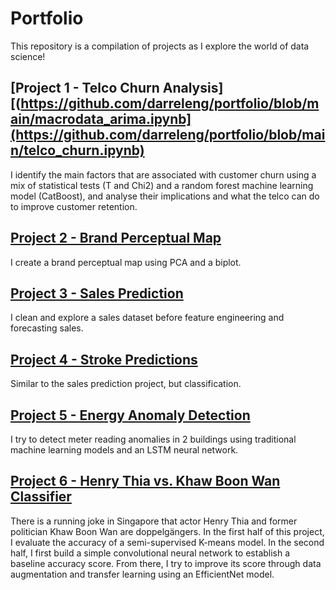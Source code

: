 # Portfolio
This repository is a compilation of projects as I explore the world of data science!

## [Project 1 - Telco Churn Analysis][(https://github.com/darreleng/portfolio/blob/main/macrodata_arima.ipynb](https://github.com/darreleng/portfolio/blob/main/telco_churn.ipynb)
I identify the main factors that are associated with customer churn using a mix of statistical tests (T and Chi2) and a random forest machine learning model (CatBoost), and analyse their implications and what the telco can do to improve customer retention.

## [Project 2 - Brand Perceptual Map](https://github.com/darreleng/portfolio/blob/main/brand_perception.ipynb)
I create a brand perceptual map using PCA and a biplot.

## [Project 3 - Sales Prediction](https://github.com/darreleng/portfolio/blob/main/supermarketsales_catboost.ipynb)
I clean and explore a sales dataset before feature engineering and forecasting sales.

## [Project 4 - Stroke Predictions](https://github.com/darreleng/portfolio/blob/main/stroke_predictions.ipynb)
Similar to the sales prediction project, but classification.

## [Project 5 - Energy Anomaly Detection](https://github.com/darreleng/portfolio/blob/main/energy_anomaly_detection.ipynb)
I try to detect meter reading anomalies in 2 buildings using traditional machine learning models and an LSTM neural network.

## [Project 6 - Henry Thia vs. Khaw Boon Wan Classifier](https://github.com/darreleng/portfolio/blob/main/thia_khaw_classification.ipynb)
There is a running joke in Singapore that actor Henry Thia and former politician Khaw Boon Wan are doppelgängers. In the first half of this project, I evaluate the accuracy of a semi-supervised K-means model. In the second half, I first build a simple convolutional neural network to establish a baseline accuracy score. From there, I try to improve its score through data augmentation and transfer learning using an EfficientNet model.



